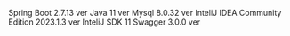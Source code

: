 Spring Boot 2.7.13 ver
Java 11 ver
Mysql 8.0.32 ver
InteliJ IDEA Community Edition 2023.1.3 ver
InteliJ SDK 11
Swagger 3.0.0 ver
